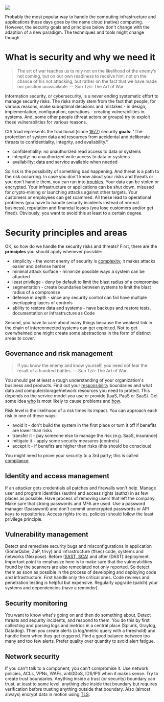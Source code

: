 ![](https://user-images.githubusercontent.com/1047259/222765764-e826697a-0f33-4240-892f-db39265adbbc.png)

Probably the most popular way to handle the computing infrastructure and applications these days goes by the name cloud (native) computing. However, the security goals and principles below don't change with the adaption of a new paradigm. The techniques and tools might change though.

# What is security and why we need it

> The art of war teaches us to rely not on the likelihood of the enemy’s not coming, but on our own readiness to receive him; not on the chance of his not attacking, but rather on the fact that we have made our position unassailable. -- Sun Tzŭ: The Art of War

Information security, or cybersecurity, is a never ending systematic effort to manage security risks. The risks mostly stem from the fact that people, for various reasons, make suboptimal decisions and mistakes - in design, implementation, configuration, operations - creating vulnerabilities in systems. And, some other people (threat actors or groups) try to exploit these vulnerabilities for various reasons.

CIA triad represents the traditional (since [1977](https://nvlpubs.nist.gov/nistpubs/Legacy/SP/nbsspecialpublication500-19.pdf)) security **goals**: "The protection of system data and resources from accidental and deliberate threats to confidentiality, integrity, and availability."

* confidentiality: no unauthorized read access to data or systems
* integrity: no unauthorized write access to data or systems
* availability: data and service available when needed

So risk is the possibility of something bad happening. And threat is a path to the risk occurring. In case you don't know about your risks and threats or you don't handle them, you can run into [troubles](https://www.hackmageddon.com/). Your data can be stolen or encrypted. Your infrastructure or applications can be shut down, misused for crypto-mining or launching attacks against other targets. Your customers or employees can get scammed. All these lead to operational problems (you have to handle security incidents instead of normal business), reputation and financial losses (you lose customers and/or get fined). Obviously, you want to avoid this at least to a certain degree.

# Security principles and areas

OK, so how do we handle the security risks and threats? First, there are the **principles** you should apply whenever possible:

* simplicity - the worst enemy of security is [complexity](https://www.schneier.com/blog/archives/2022/08/security-and-cheap-complexity.html), it makes attacks easier and defense harder
* minimal attack surface - minimize possible ways a system can be attacked
* least privilege - deny by default to limit the blast radius of a compromise
* segmentation - create boundaries between systems to limit the blast radius of a compromise
* defense in depth - since any security control can fail have multiple overlapping layers of controls
* ability to restore data and systems - have backups and restore tests, documentation or Infrastructure as Code

Second, you have to care about many things because the weakest link in the chain of interconnected systems can get exploited. Not to get overwhelmed one might create some abstractions in the form of distinct areas to cover.

## Governance and risk management

> If you know the enemy and know yourself, you need not fear the result of a hundred battles. -- Sun Tzŭ: The Art of War

You should get at least a rough understanding of your organization's business and products. Find out your [responsibility](https://docs.aws.amazon.com/wellarchitected/latest/security-pillar/shared-responsibility.html) boundaries and what data and compute/storage/network resources you need to protect. This depends on the service model you use or provide (IaaS, PaaS or SaaS). Get some idea [who](https://github.com/jreisinger/docs/blob/master/notes/sec/threat-actors.md) is most likely to cause problems and [how](https://attack.mitre.org).

Risk level is the likelihood of a risk times its impact. You can approach each risk in one of these ways:

* avoid it - don't build the system in the first place or turn it off if benefits are lower than risks
* transfer it - pay someone else to manage the risk (e.g. SaaS, insurance)
* mitigate it - apply some security measures (controls)
* accept it - if benefits are higher than risks (this should be conscious)

You might need to prove your security to a 3rd party; this is called [compliance](https://aws.amazon.com/compliance/).

## Identity and access management

If an attacker gets credentials all patches and firewalls won't help. Manage user and program identities (authn) and access rights (authz) in as few places as possible. Have process of removing users that left the company. Make sure that strong passwords and MFA are used. Use a password manager (1password) and don't commit unencrypted passwords or API keys to repositories. Access rights (roles, policies) should follow the least privilege principle.

## Vulnerability management

Detect and remediate security bugs and misconfigurations in application (SonarQube, ZaP, trivy) and infrastructure (tfsec) code, systems and networks (Nexpose). Before ([SAST, SCA](https://github.blog/2022-09-09-sca-vs-sast-what-are-they-and-which-one-is-right-for-you/)) and after (DAST) deployment. Important point to emphasize here is to make sure that the vulnerabilities found by the scanners are also remediated not only reported. So detect them as soon as possible in the process of developing and deploying code and infrastructure. First handle only the critical ones. Code reviews and penetration testing is helpful but expensive. Regularly upgrade (patch) your systems and dependencies (have a reminder).

## Security monitoring

You want to know what's going on and then do something about. Detect threats and security incidents, and respond to them. You do this by first collecting and parsing logs and metrics in a central place (Splunk, Graylog, Datadog). Then you create alerts (a log/metric query with a threshold) and handle them when they get triggered. Find a good balance between too many and too few alerts. Prefer quality over quantity to avoid alert fatigue.

## Network security

If you can't talk to a component, you can't compromise it. Use network policies, ACLs, VPNs, WAFs, antiDDoS, IDS/IPS when it makes sense. Try to create trust boundaries. Anything inside a trust (or security) boundary can trust, at least to some level, anything else inside that boundary but requires verification before trusting anything outside that boundary. Also (almost always) encrypt data in motion using [TLS](https://github.com/jreisinger/docs/blob/master/notes/go/tls.md).
